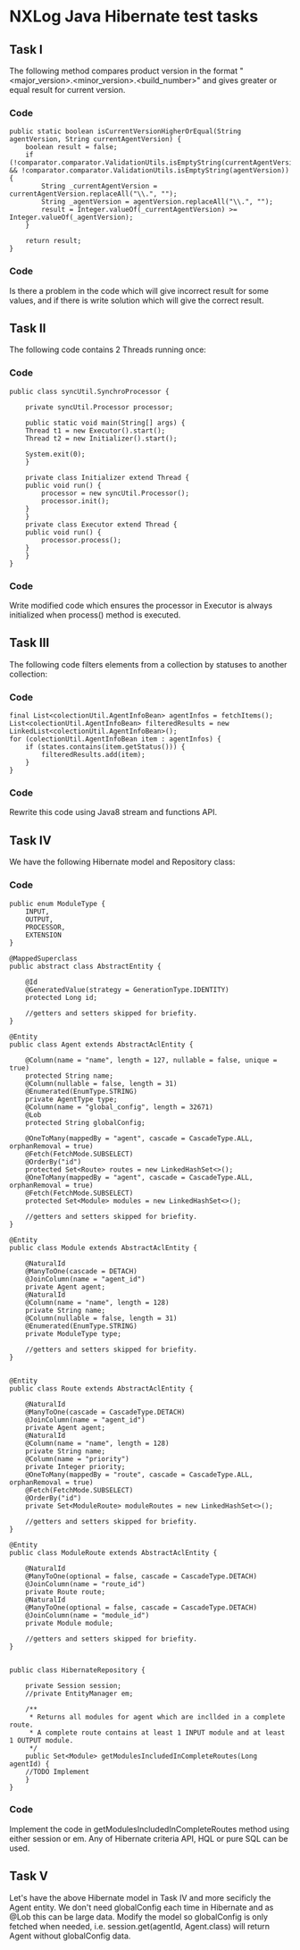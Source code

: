 # NXLog Java Hibernate test tasks

## Task I

The following method compares product version in the format "<major_version>.<minor_version>.<build_number>" and gives
greater or equal result for current version.

### Code

    public static boolean isCurrentVersionHigherOrEqual(String agentVersion, String currentAgentVersion) {
        boolean result = false;
        if (!comparator.comparator.ValidationUtils.isEmptyString(currentAgentVersion) && !comparator.comparator.ValidationUtils.isEmptyString(agentVersion)) {
            String _currentAgentVersion = currentAgentVersion.replaceAll("\\.", "");
            String _agentVersion = agentVersion.replaceAll("\\.", "");
            result = Integer.valueOf(_currentAgentVersion) >= Integer.valueOf(_agentVersion);
        }

        return result;
    }

### Code

Is there a problem in the code which will give incorrect result for some values, and if there is write solution which
will give the correct result.

## Task II

The following code contains 2 Threads running once:

### Code

```
public class syncUtil.SynchroProcessor {

    private syncUtil.Processor processor;

    public static void main(String[] args) {
	Thread t1 = new Executor().start();
	Thread t2 = new Initializer().start();

	System.exit(0);
    }

    private class Initializer extend Thread {
	public void run() {
	    processor = new syncUtil.Processor();
	    processor.init();
	}
    }
    private class Executor extend Thread {
	public void run() {
	    processor.process();
	}
    }
}
```

### Code

Write modified code which ensures the processor in Executor is always initialized when process() method is executed.

## Task III

The following code filters elements from a collection by statuses to another collection:

### Code

```
final List<colectionUtil.AgentInfoBean> agentInfos = fetchItems();
List<colectionUtil.AgentInfoBean> filteredResults = new LinkedList<colectionUtil.AgentInfoBean>();
for (colectionUtil.AgentInfoBean item : agentInfos) {
    if (states.contains(item.getStatus())) {
        filteredResults.add(item);
    }
}
```

### Code

Rewrite this code using Java8 stream and functions API.

## Task IV

We have the following Hibernate model and Repository class:

### Code

```
public enum ModuleType {
    INPUT,
    OUTPUT,
    PROCESSOR,
    EXTENSION
}
```

```
@MappedSuperclass
public abstract class AbstractEntity {

    @Id
    @GeneratedValue(strategy = GenerationType.IDENTITY)
    protected Long id;

    //getters and setters skipped for briefity.
}
```

```
@Entity
public class Agent extends AbstractAclEntity {

    @Column(name = "name", length = 127, nullable = false, unique = true)
    protected String name;
    @Column(nullable = false, length = 31)
    @Enumerated(EnumType.STRING)
    private AgentType type;
    @Column(name = "global_config", length = 32671)
    @Lob
    protected String globalConfig;

    @OneToMany(mappedBy = "agent", cascade = CascadeType.ALL, orphanRemoval = true)
    @Fetch(FetchMode.SUBSELECT)
    @OrderBy("id")
    protected Set<Route> routes = new LinkedHashSet<>();
    @OneToMany(mappedBy = "agent", cascade = CascadeType.ALL, orphanRemoval = true)
    @Fetch(FetchMode.SUBSELECT)
    protected Set<Module> modules = new LinkedHashSet<>();

    //getters and setters skipped for briefity.
}
```

```
@Entity
public class Module extends AbstractAclEntity {

    @NaturalId
    @ManyToOne(cascade = DETACH)
    @JoinColumn(name = "agent_id")
    private Agent agent;
    @NaturalId
    @Column(name = "name", length = 128)
    private String name;
    @Column(nullable = false, length = 31)
    @Enumerated(EnumType.STRING)
    private ModuleType type;

    //getters and setters skipped for briefity.
}
```

```

@Entity
public class Route extends AbstractAclEntity {

    @NaturalId
    @ManyToOne(cascade = CascadeType.DETACH)
    @JoinColumn(name = "agent_id")
    private Agent agent;
    @NaturalId
    @Column(name = "name", length = 128)
    private String name;
    @Column(name = "priority")
    private Integer priority;
    @OneToMany(mappedBy = "route", cascade = CascadeType.ALL, orphanRemoval = true)
    @Fetch(FetchMode.SUBSELECT)
    @OrderBy("id")
    private Set<ModuleRoute> moduleRoutes = new LinkedHashSet<>();

    //getters and setters skipped for briefity.
}
 ```

```
@Entity
public class ModuleRoute extends AbstractAclEntity {

    @NaturalId
    @ManyToOne(optional = false, cascade = CascadeType.DETACH)
    @JoinColumn(name = "route_id")
    private Route route;
    @NaturalId
    @ManyToOne(optional = false, cascade = CascadeType.DETACH)
    @JoinColumn(name = "module_id")
    private Module module;

    //getters and setters skipped for briefity.
}
```

```

public class HibernateRepository {

    private Session session;
    //private EntityManager em;

    /**
     * Returns all modules for agent which are incllded in a complete route.
     * A complete route contains at least 1 INPUT module and at least 1 OUTPUT module.
     */
    public Set<Module> getModulesIncludedInCompleteRoutes(Long agentId) {
    //TODO Implement
    }
}
```

### Code

Implement the code in getModulesIncludedInCompleteRoutes method using either session or em. Any of Hibernate criteria
API, HQL or pure SQL can be used.

## Task V

Let's have the above Hibernate model in Task IV and more secificly the Agent entity. We don't need globalConfig each
time in Hibernate and as @Lob this can be large data. Modify the model so globalConfig is only fetched when needed, i.e.
session.get(agentId, Agent.class) will return Agent without globalConfig data.

